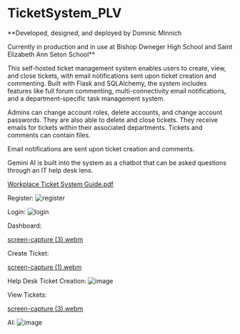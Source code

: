 # TicketSystem_PLV

**Developed, designed, and deployed by Dominic Minnich

Currently in production and in use at Bishop Dwneger High School and Saint Elizabeth Ann Seton School**

This self-hosted ticket management system enables users to create, view, and close tickets, with email notifications sent upon ticket creation and commenting. 
Built with Flask and SQLAlchemy, the system includes features like full forum commenting, multi-connectivity email notifications, and a department-specific task management system.

Admins can change account roles, delete accounts, and change account passwords. They are also able to delete and close tickets. They receive emails for tickets within their associated departments.
Tickets and comments can contain files.

Email notifications are sent upon ticket creation and comments.

Gemini AI is built into the system as a chatbot that can be asked questions through an IT help desk lens.


[Workplace Ticket System Guide.pdf](https://github.com/user-attachments/files/16679202/Workplace.Ticket.System.Guide.pdf)


Register:
![register](https://github.com/user-attachments/assets/e53db740-24c5-4d31-9f2f-32e5f383c4f7)

Login:
![login](https://github.com/user-attachments/assets/507b4ec0-e027-434e-a294-5661eef59d80)

Dashboard:

[screen-capture (3).webm](https://github.com/user-attachments/assets/3a4c1786-44de-4d5e-bb5f-2d0a1481cd9f)

Create Ticket:

[screen-capture (1).webm](https://github.com/user-attachments/assets/57cfbd32-712f-4792-94fb-72fe4a42eff9)

Help Desk Ticket Creation:
![image](https://github.com/user-attachments/assets/2ff9eb62-5478-4ddc-a9fd-aab2e59f9d2a)

View Tickets:

[screen-capture (3).webm](https://github.com/user-attachments/assets/4792c51f-8709-4b26-9dec-3aee255ed65b)

AI:
![image](https://github.com/user-attachments/assets/d93ec4db-42e6-40ea-85de-2ddd368c86e5)
